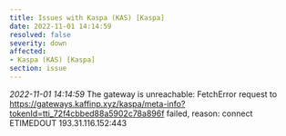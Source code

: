 ```yaml
---
title: Issues with Kaspa (KAS) [Kaspa]
date: 2022-11-01 14:14:59
resolved: false
severity: down
affected:
- Kaspa (KAS) [Kaspa]
section: issue
---
```


*2022-11-01 14:14:59* The gateway is unreachable: FetchError request to https://gateways.kaffinp.xyz/kaspa/meta-info?tokenId=tti_72f4cbbed88a5902c78a896f failed, reason: connect ETIMEDOUT 193.31.116.152:443